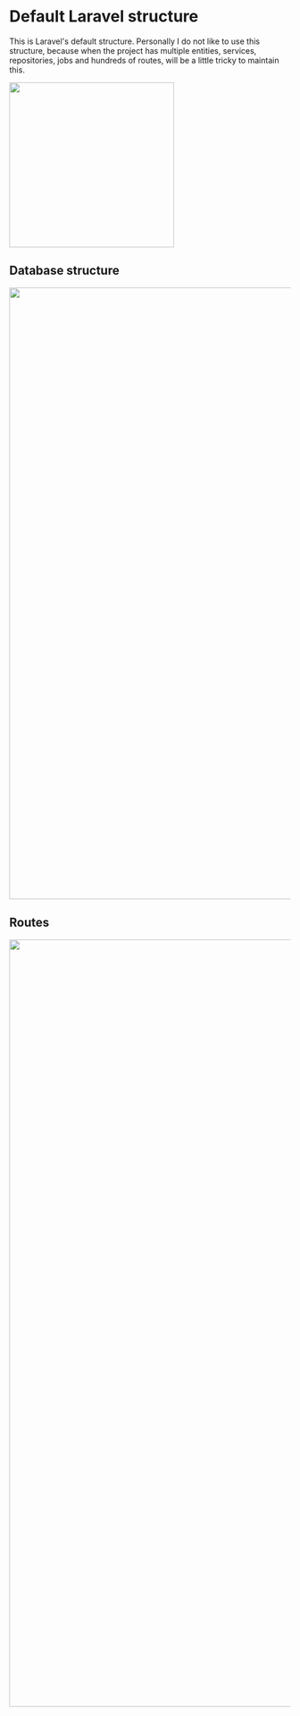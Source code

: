 # Default Laravel structure

This is Laravel's default structure. Personally I do not like to use this structure, because when the project has
multiple entities, services, repositories, jobs and hundreds of routes, will be a little tricky to maintain this.

<img width="295" src="https://user-images.githubusercontent.com/4256471/51738321-07c39a00-2076-11e9-830f-b9479b7980d6.png">

## Database structure

<img width="1094" src="https://user-images.githubusercontent.com/4256471/51617742-02e6d500-1f14-11e9-9037-c17197afc03a.png">

## Routes

<img width="1372" src="https://user-images.githubusercontent.com/4256471/51736948-9209ff00-2072-11e9-85cd-e41ef05b7993.png">
